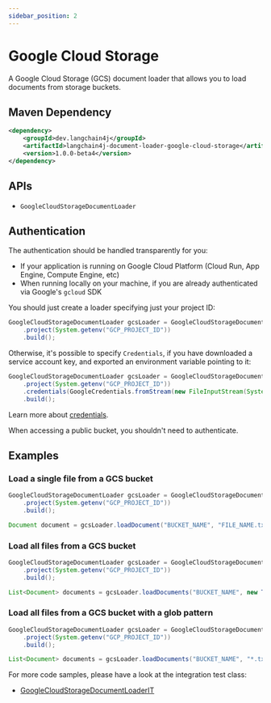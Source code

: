```yaml
---
sidebar_position: 2
---
```


# Google Cloud Storage

A Google Cloud Storage (GCS) document loader that allows you to load documents from storage buckets.

## Maven Dependency

```xml
<dependency>
    <groupId>dev.langchain4j</groupId>
    <artifactId>langchain4j-document-loader-google-cloud-storage</artifactId>
    <version>1.0.0-beta4</version>
</dependency>
```

## APIs

- `GoogleCloudStorageDocumentLoader`

## Authentication

The authentication should be handled transparently for you:
* If your application is running on Google Cloud Platform (Cloud Run, App Engine, Compute Engine, etc)
* When running locally on your machine, if you are already authenticated via Google's `gcloud` SDK

You should just create a loader specifying just your project ID:

```java
GoogleCloudStorageDocumentLoader gcsLoader = GoogleCloudStorageDocumentLoader.builder()
    .project(System.getenv("GCP_PROJECT_ID"))
    .build();
```

Otherwise, it's possible to specify `Credentials`, if you have downloaded a service account key, and exported an environment variable pointing to it:

```java
GoogleCloudStorageDocumentLoader gcsLoader = GoogleCloudStorageDocumentLoader.builder()
    .project(System.getenv("GCP_PROJECT_ID"))
    .credentials(GoogleCredentials.fromStream(new FileInputStream(System.getenv("GOOGLE_APPLICATION_CREDENTIALS"))))
    .build();
```

Learn more about [credentials](https://cloud.google.com/docs/authentication/application-default-credentials).

When accessing a public bucket, you shouldn't need to authenticate.

## Examples

### Load a single file from a GCS bucket

```java
GoogleCloudStorageDocumentLoader gcsLoader = GoogleCloudStorageDocumentLoader.builder()
    .project(System.getenv("GCP_PROJECT_ID"))
    .build();

Document document = gcsLoader.loadDocument("BUCKET_NAME", "FILE_NAME.txt", new TextDocumentParser());
```

### Load all files from a GCS bucket

```java
GoogleCloudStorageDocumentLoader gcsLoader = GoogleCloudStorageDocumentLoader.builder()
    .project(System.getenv("GCP_PROJECT_ID"))
    .build();

List<Document> documents = gcsLoader.loadDocuments("BUCKET_NAME", new TextDocumentParser());
```

### Load all files from a GCS bucket with a glob pattern

```java
GoogleCloudStorageDocumentLoader gcsLoader = GoogleCloudStorageDocumentLoader.builder()
    .project(System.getenv("GCP_PROJECT_ID"))
    .build();

List<Document> documents = gcsLoader.loadDocuments("BUCKET_NAME", "*.txt", new TextDocumentParser());
```

For more code samples, please have a look at the integration test class:
- [GoogleCloudStorageDocumentLoaderIT](https://github.com/langchain4j/langchain4j/blob/main/document-loaders/langchain4j-document-loader-google-cloud-storage/src/test/java/dev/langchain4j/data/document/loader/gcs/GoogleCloudStorageDocumentLoaderIT.java)
